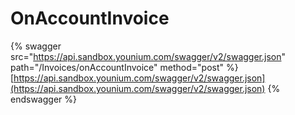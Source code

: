 # OnAccountInvoice

{% swagger src="https://api.sandbox.younium.com/swagger/v2/swagger.json" path="/Invoices/onAccountInvoice" method="post" %}
[https://api.sandbox.younium.com/swagger/v2/swagger.json](https://api.sandbox.younium.com/swagger/v2/swagger.json)
{% endswagger %}
